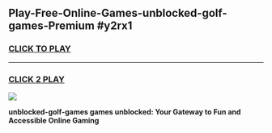 
## Play-Free-Online-Games-unblocked-golf-games-Premium #y2rx1
<h3>
<a href="https://premium.freeplayer.one?title=unblocked-golf-games&ref=8M">CLICK TO PLAY</a></h3>
<hr>

<h3>
<a href="https://premium.freeplayer.one?title=unblocked-golf-games&ref=8M">CLICK 2 PLAY</a>
  
</h3>

<a href="https://premium.freeplayer.one?title=unblocked-golf-games&ref=8M"><img src="https://clearcache.store/games.png"></a>


**unblocked-golf-games games unblocked: Your Gateway to Fun and Accessible Online Gaming**
